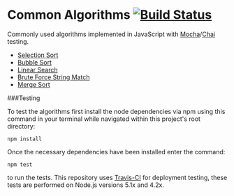 # Common Algorithms [![Build Status](https://travis-ci.org/JHM90/common-algorithms.svg?branch=master)](https://travis-ci.org/JHM90/common-algorithms)

Commonly used algorithms implemented in JavaScript with [Mocha](https://mochajs.org/)/[Chai](http://chaijs.com/) testing.

* [Selection Sort](https://github.com/JHM90/common-algorithms/blob/master/algorithms/selectionSort.js)
* [Bubble Sort](https://github.com/JHM90/common-algorithms/blob/master/algorithms/bubbleSort.js)
* [Linear Search](https://github.com/JHM90/common-algorithms/blob/master/algorithms/linearSearch.js)
* [Brute Force String Match](https://github.com/JHM90/common-algorithms/blob/master/algorithms/bruteForceStringMatch.js)
* [Merge Sort](https://github.com/JHM90/common-algorithms/blob/master/algorithms/mergeSort.js)

###Testing

To test the algorithms first install the node dependencies via npm using this command in your terminal while navigated within this project's root directory:

`npm install`

Once the necessary dependencies have been installed enter the command:

`npm test`

to run the tests.  This repository uses [Travis-CI](https://travis-ci.org/JHM90/common-algorithms) for deployment testing, these tests are performed on Node.js versions 5.1x and 4.2x.
